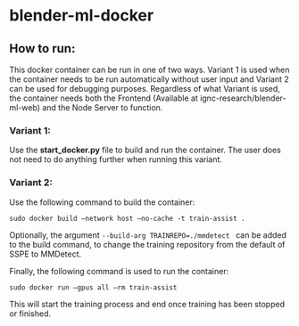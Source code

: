 # blender-ml-docker
## How to run:
This docker container can be run in one of two ways. Variant 1 is used when the container needs to be run automatically without user input and Variant 2 can be used for debugging purposes. Regardless of what Variant is used, the container needs both the Frontend (Available at ignc-research/blender-ml-web) and the Node Server to function.

### Variant 1:
Use the **start_docker.py** file to build and run the container. The user does not need to do anything further when running this variant.

### Variant 2:
Use the following command to build the container:
```
sudo docker build –network host –no-cache -t train-assist .
```
Optionally, the argument `--build-arg TRAINREPO=./mmdetect ` can be added to the build command, to change the training repository from the default of SSPE to MMDetect.

Finally, the following command is used to run the container:
```
sudo docker run –gpus all –rm train-assist
```
This will start the training process and end once training has been stopped or finished.
